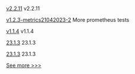 
[v2.2.11](https://github.com/hyperledger/fabric/releases/tag/v2.2.11) v2.2.11

[v1.2.3-metrics21042023-2](https://github.com/hyperledger/firefly-tokens-erc20-erc721/releases/tag/v1.2.3-metrics21042023-2) More prometheus tests

[v1.1.4](https://github.com/hyperledger/firefly/releases/tag/v1.1.4) v1.1.4

[23.1.3](https://github.com/hyperledger/besu/releases/tag/23.1.3) 23.1.3

[23.1.3](https://github.com/hyperledger/besu-docs/releases/tag/23.1.3) 23.1.3


[See more >>>](https://start-here.hyperledger.org/releases)
